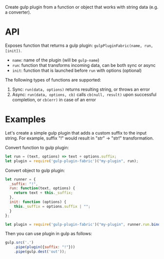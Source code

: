 Create gulp plugin from a function or object that works with string data (e.g. a converter).

# API
Exposes function that returns a gulp plugin: `gulpPluginFabric(name, run, [init])`.
* `name`: name of the plugin (will be `gulp-name`)
* `run`: function that transforms incoming data, can be both sync or async
* `init`: function that is launched before `run` with options (optional)

The following types of functions are supported:
1. Sync: `run(data, options)` returns resulting string, or throws an error
2. Async: `run(data, options, cb)` calls `cb(null, result)` upon successful completion, or `cb(err)` in case of an error

# Examples
Let's create a simple gulp plugin that adds a custom suffix to the input string. 
For example, suffix "!" would result in "str" -> "str!" transformation. 

Convert function to gulp plugin: 
```javascript
let run = (text, options) => text + options.suffix;
let plugin = require('gulp-plugin-fabric')("my-plugin", run);
```

Convert object to gulp plugin:
```javascript
let runner = {
  _suffix: "!", 
  run: function(text, options) {
    return text + this._suffix;
  }, 
  init: function (options) { 
    this._suffix = options.suffix | ""; 
  }
};

let plugin = require('gulp-plugin-fabric')("my-plugin", runner.run.bind(runner), runner.init.bind(runner));
```

Then you can use plugin in gulp as follows:
```javascript
gulp.src('.')
    .pipe(plugin({suffix: "!"}))
    .pipe(gulp.dest('out'));
```